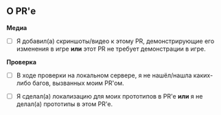 <!-- Текст между стрелками является комментариями - они не будут видны в вашем PR. -->

<!-- 
Пожалуйста, отнеситесь к PRу серьезно, ведь мы потом не хотим разгребать ваше дерьмо. Условия, которые будут перечисленны ниже - являются добровольными (не считая пункта о багах) и позволяют ускорить процесс проверки.
-->

<!-- 
PR'ы, которые вносят изменения в игру (добавление одежды, предметов, новых функций и т.д.), должны содержать прикрепленные материалы, которые демонстрируют эти изменения. В случае, если ваш PR является драфтовым, то будьте добры расписать что вы планируете сделать, а не держать нас в тумане неизвестности.
Мелкие исправления и рефакторинги не требуют таких материалов.
Любые материалы могут использоваться в отчетах о прогрессе разработки SS14, при условии явного указания авторства.
Если вы не уверены, нужны ли материалы для вашего PR, спросите у одного из ведущих разработчиков.
Отметьте внизу галочкой (поставив X в квадратных скобках [X]), чтобы подтвердить, что вы действительно прочитали и поняли это: 
-->

## О PR'е

<!-- Что изменится? Пожалуйста, распишите в PR'е что вы добавили/изменили/починили. -->

**Медиа**

* [ ] Я добавил(а) скриншоты/видео к этому PR, демонстрирующие его изменения в игре **или** этот PR не требует демонстрации в игре. <!-- Эту галочку по приколу не ставьте, если вы не добавили медиа, когда её нужно было добавить - ставьте грёбанную галочку, это сигнал для проверяющего. Спасибо. --> 

**Проверка**

* [ ] В ходе проверки на локальном сервере, я не нашёл/нашла каких-либо багов, вызванных моим PR'ом.

* [ ] Я сделал(а) локализацию для моих прототипов в PR'е **или** я не делал(а) прототипы в этом PR'е.
